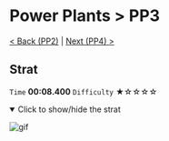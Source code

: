 # Power Plants > PP3

[< Back (PP2)](https://github.com/Doublevil/scbspeedrun/blob/main/levels/PP/PP2.md) | [Next (PP4) >](https://github.com/Doublevil/scbspeedrun/blob/main/levels/PP/PP4.md)

## Strat

`Time` **00:08.400** `Difficulty` ★☆☆☆☆
<details open>
  <summary>Click to show/hide the strat</summary>

  ![gif](https://github.com/Doublevil/scbspeedrun/blob/main/media/levels/PP/PP3_Strat.webp)
</details>
